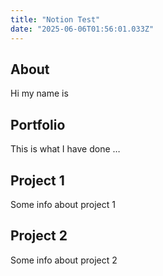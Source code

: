 ```yaml
---
title: "Notion Test"
date: "2025-06-06T01:56:01.033Z"
---
```



## About

Hi my name is


## Portfolio

This is what I have done …


## Project 1

Some info about project 1


## Project 2

Some info about project 2

